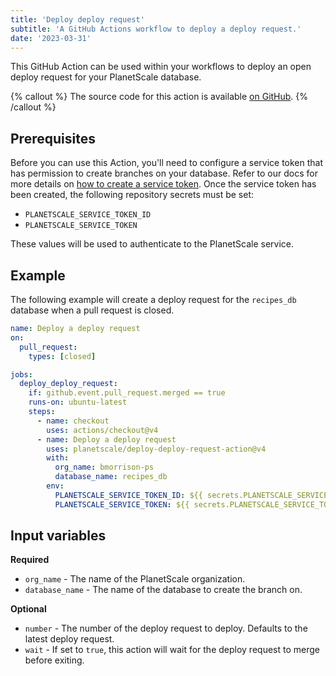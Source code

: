 ```yaml
---
title: 'Deploy deploy request'
subtitle: 'A GitHub Actions workflow to deploy a deploy request.'
date: '2023-03-31'
---
```


This GitHub Action can be used within your workflows to deploy an open deploy request for your PlanetScale database.

{% callout %}
The source code for this action is available [on GitHub](https://github.com/planetscale/deploy-deploy-request-action).
{% /callout %}

## Prerequisites

Before you can use this Action, you'll need to configure a service token that has permission to create branches on your database. Refer to our docs for more details on [how to create a service token](https://planetscale.com/docs/concepts/service-tokens). Once the service token has been created, the following repository secrets must be set:

- `PLANETSCALE_SERVICE_TOKEN_ID`
- `PLANETSCALE_SERVICE_TOKEN`

These values will be used to authenticate to the PlanetScale service.

## Example

The following example will create a deploy request for the `recipes_db` database when a pull request is closed.

```yml
name: Deploy a deploy request
on:
  pull_request:
    types: [closed]

jobs:
  deploy_deploy_request:
    if: github.event.pull_request.merged == true
    runs-on: ubuntu-latest
    steps:
      - name: checkout
        uses: actions/checkout@v4
      - name: Deploy a deploy request
        uses: planetscale/deploy-deploy-request-action@v4
        with:
          org_name: bmorrison-ps
          database_name: recipes_db
        env:
          PLANETSCALE_SERVICE_TOKEN_ID: ${{ secrets.PLANETSCALE_SERVICE_TOKEN_ID }}
          PLANETSCALE_SERVICE_TOKEN: ${{ secrets.PLANETSCALE_SERVICE_TOKEN }}
```

## Input variables

**Required**

- `org_name` - The name of the PlanetScale organization.
- `database_name` - The name of the database to create the branch on.

**Optional**

- `number` - The number of the deploy request to deploy. Defaults to the latest deploy request.
- `wait` - If set to `true`, this action will wait for the deploy request to merge before exiting.
